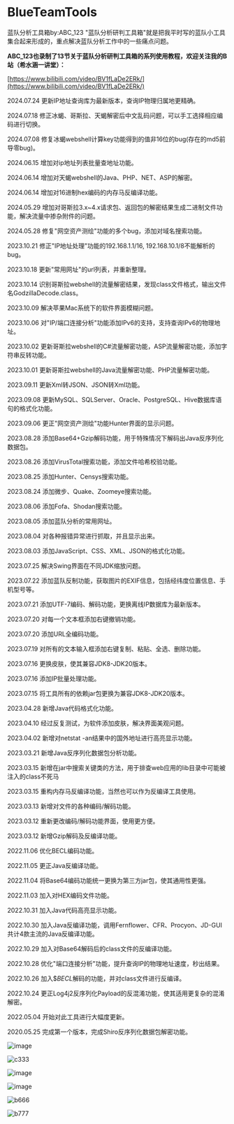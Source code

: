 # BlueTeamTools
蓝队分析工具箱by:ABC_123
"蓝队分析研判工具箱"就是把我平时写的蓝队小工具集合起来形成的，重点解决蓝队分析工作中的一些痛点问题。

**ABC_123也录制了13节关于蓝队分析研判工具箱的系列使用教程，欢迎关注我的B站（希水涵一讲堂）：**

[https://www.bilibili.com/video/BV1fLaDe2ERk/](https://www.bilibili.com/video/BV1fLaDe2ERk/)

2024.07.24 更新IP地址查询库为最新版本，查询IP物理归属地更精确。

2024.07.18 修正冰蝎、哥斯拉、天蝎解密后中文乱码问题，可以手工选择相应编码进行切换。

2024.07.08 修复冰蝎webshell计算key功能得到的值非16位的bug(存在的md5前导零bug)。

2024.06.15 增加对ip地址列表批量查地址功能。

2024.06.14 增加对天蝎webshell的Java、PHP、NET、ASP的解密。

2024.06.14 增加对16进制hex编码的内存马反编译功能。

2024.05.29 增加对哥斯拉3.x~4.x请求包、返回包的解密结果生成二进制文件功能，解决流量中掺杂附件的问题。

2024.05.28 修复"网空资产测绘"功能的多个bug，添加对域名搜索功能。

2023.10.21 修正"IP地址处理"功能的192.168.1.1/16, 192.168.10.1/8不能解析的bug。

2023.10.18 更新"常用网址"的url列表，并重新整理。 

2023.10.14 识别哥斯拉webshell的流量解密结果，发现class文件格式，输出文件名GodzillaDecode.class。

2023.10.09 解决苹果Mac系统下的软件界面模糊问题。

2023.10.06 对"IP/端口连接分析"功能添加IPv6的支持，支持查询IPv6的物理地址。

2023.10.02 更新哥斯拉webshell的C#流量解密功能，ASP流量解密功能，添加字符串反转功能。

2023.10.01 更新哥斯拉webshell的Java流量解密功能、PHP流量解密功能。

2023.09.11 更新Xml转JSON、JSON转Xml功能。

2023.09.08 更新MySQL、SQLServer、Oracle、PostgreSQL、Hive数据库语句的格式化功能。

2023.09.06 更正"网空资产测绘"功能Hunter界面的显示问题。

2023.08.28 添加Base64+Gzip解码功能，用于特殊情况下解码出Java反序列化数据包。

2023.08.26 添加VirusTotal搜索功能，添加文件哈希校验功能。

2023.08.25 添加Hunter、Censys搜索功能。

2023.08.24 添加微步、Quake、Zoomeye搜索功能。

2023.08.06 添加Fofa、Shodan搜索功能。

2023.08.05 添加蓝队分析的常用网址。

2023.08.04 对各种报错异常进行抓取，并且显示出来。

2023.08.03 添加JavaScript、CSS、XML、JSON的格式化功能。

2023.07.25 解决Swing界面在不同JDK缩放问题。

2023.07.22 添加蓝队反制功能，获取图片的EXIF信息，包括经纬度位置信息、手机型号等。

2023.07.21 添加UTF-7编码、解码功能，更换离线IP数据库为最新版本。

2023.07.20 对每一个文本框添加右键撤销功能。

2023.07.20 添加URL全编码功能。

2023.07.19 对所有的文本输入框添加右键复制、粘贴、全选、删除功能。

2023.07.16 更换皮肤，使其兼容JDK8-JDK20版本。

2023.07.16 添加IP批量处理功能。

2023.07.15 将工具所有的依赖jar包更换为兼容JDK8-JDK20版本。

2023.04.28 新增Java代码格式化功能。

2023.04.10 经过反复测试，为软件添加皮肤，解决界面美观问题。

2023.04.02 新增对netstat -an结果中的国外地址进行高亮显示功能。

2023.03.21 新增Java反序列化数据包分析功能。

2023.03.15 新增在jar中搜索关键类的方法，用于排查web应用的lib目录中可能被注入的class不死马

2023.03.15 重构内存马反编译功能，当然也可以作为反编译工具使用。

2023.03.13 新增对文件的各种编码/解码功能。

2023.03.12 重新更改编码/解码功能界面，使用更方便。

2023.03.12 新增Gzip解码及反编译功能。

2022.11.06 优化BECL编码功能。

2022.11.05 更正Java反编译功能。

2022.11.04 将Base64编码功能统一更换为第三方jar包，使其通用性更强。

2022.11.03 加入对HEX编码文件功能。

2022.10.31 加入Java代码高亮显示功能。

2022.10.30 加入Java反编译功能，调用Fernflower、CFR、Procyon、JD-GUI共计4款主流的Java反编译功能。

2022.10.29 加入对Base64解码后的class文件的反编译功能。

2022.10.28 优化"端口连接分析"功能，提升查询IP的物理地址速度，秒出结果。

2022.10.26 加入$$BECL$解码的功能，并对class文件进行反编译。

2022.10.24 更正Log4j2反序列化Payload的反混淆功能，使其适用更复杂的混淆解密。

2022.05.04 开始对此工具进行大幅度更新。

2020.05.25 完成第一个版本，完成Shiro反序列化数据包解密功能。

![image](https://github.com/abc123info/BlueTeamTools/assets/143333826/85e2c331-3939-4d22-a052-b1fd5c999d75)

![c333](https://github.com/abc123info/BlueTeamTools/assets/143333826/941c8a99-e42b-4671-ac63-67b3e7c10746)

![image](https://github.com/abc123info/BlueTeamTools/assets/143333826/001c52f8-37aa-4e69-83ff-ac7d921a6d6e)

![image](https://github.com/abc123info/BlueTeamTools/assets/143333826/4ccfca83-e63c-481f-bccf-c813386986d3)

![b666](https://github.com/abc123info/BlueTeamTools/assets/143333826/19d97cc2-cb1d-42d0-845d-9d884b63e3fd)

![b777](https://github.com/abc123info/BlueTeamTools/assets/143333826/9a75f3dd-961b-410c-88a7-a6cfa2465949)
